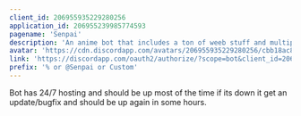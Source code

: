 ```yaml
---
client_id: 206955935229280256
application_id: 206955239985774593
pagename: 'Senpai'
description: 'An anime bot that includes a ton of weeb stuff and multiple moderation, music, and fun features for improving your Discord experience'
avatar: 'https://cdn.discordapp.com/avatars/206955935229280256/cbb18ac8da28b3c8d186096dc538088e'
link: 'https://discordapp.com/oauth2/authorize/?scope=bot&client_id=206955239985774593'
prefix: '% or @Senpai or Custom'
---
```

Bot has 24/7 hosting and should be up most of the time if its down it get an update/bugfix and should be up again in some hours.
<!--
This data was imported from ls.terminal.ink
-->
